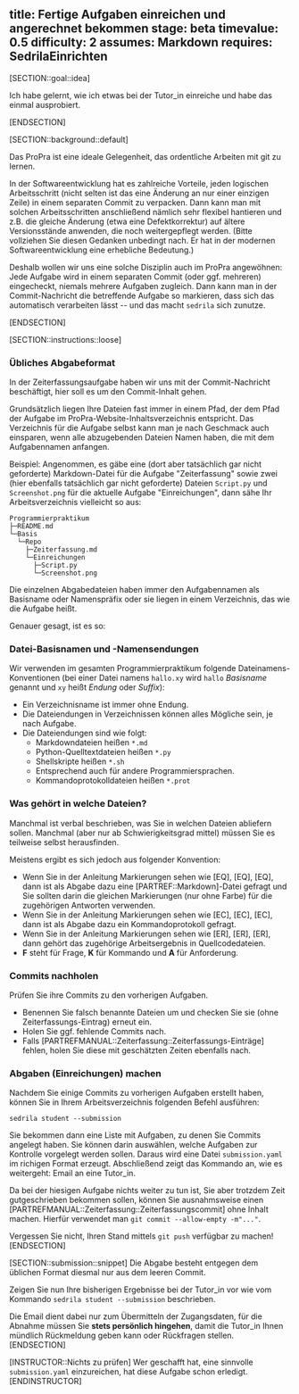title: Fertige Aufgaben einreichen und angerechnet bekommen
stage: beta
timevalue: 0.5
difficulty: 2
assumes: Markdown
requires: SedrilaEinrichten
---
[SECTION::goal::idea]

Ich habe gelernt, wie ich etwas bei der Tutor_in einreiche und habe das einmal ausprobiert.

[ENDSECTION]

[SECTION::background::default]

Das ProPra ist eine ideale Gelegenheit, das ordentliche Arbeiten mit git zu lernen.

In der Softwareentwicklung hat es zahlreiche Vorteile, jeden logischen Arbeitsschritt
(nicht selten ist das eine Änderung an nur einer einzigen Zeile)
in einem separaten Commit zu verpacken.
Dann kann man mit solchen Arbeitsschritten anschließend nämlich sehr flexibel hantieren
und z.B. die gleiche Änderung (etwa eine Defektkorrektur) auf ältere Versionsstände
anwenden, die noch weitergepflegt werden. 
(Bitte vollziehen Sie diesen Gedanken unbedingt nach. 
Er hat in der modernen Softwareentwicklung eine erhebliche Bedeutung.)

Deshalb wollen wir uns eine solche Disziplin auch im ProPra angewöhnen:
Jede Aufgabe wird in einem separaten Commit (oder ggf. mehreren) eingecheckt,
niemals mehrere Aufgaben zugleich.
Dann kann man in der Commit-Nachricht die betreffende Aufgabe so markieren,
dass sich das automatisch verarbeiten lässt -- und das macht `sedrila` sich zunutze.

[ENDSECTION]

[SECTION::instructions::loose]

### Übliches Abgabeformat

In der Zeiterfassungsaufgabe haben wir uns mit der Commit-Nachricht beschäftigt,
hier soll es um den Commit-Inhalt gehen.

Grundsätzlich liegen Ihre Dateien fast immer in einem Pfad,
der dem Pfad der Aufgabe im ProPra-Website-Inhaltsverzeichnis entspricht.
Das Verzeichnis für die Aufgabe selbst kann man je nach Geschmack auch einsparen, 
wenn alle abzugebenden Dateien Namen haben, die mit dem Aufgabennamen anfangen.

Beispiel:
Angenommen, es gäbe eine (dort aber tatsächlich gar nicht geforderte) 
Markdown-Datei für die Aufgabe "Zeiterfassung"
sowie zwei (hier ebenfalls tatsächlich gar nicht geforderte)
Dateien `Script.py` und `Screenshot.png` für die aktuelle Aufgabe "Einreichungen", 
dann sähe Ihr Arbeitsverzeichnis vielleicht so aus:

```
Programmierpraktikum
├─README.md
└─Basis
  └─Repo
    ├─Zeiterfassung.md
    └─Einreichungen
      ├─Script.py
      └─Screenshot.png
```

Die einzelnen Abgabedateien haben immer den Aufgabennamen als Basisname oder Namenspräfix
oder sie liegen in einem Verzeichnis, das wie die Aufgabe heißt.

Genauer gesagt, ist es so:


### Datei-Basisnamen und -Namensendungen

Wir verwenden im gesamten Programmierpraktikum folgende Dateinamens-Konventionen
(bei einer Datei namens `hallo.xy` wird `hallo` _Basisname_ genannt und 
`xy` heißt _Endung_ oder _Suffix_):

- Ein Verzeichnisname ist immer ohne Endung.
- Die Dateiendungen in Verzeichnissen können alles Mögliche sein, je nach Aufgabe.
- Die Dateiendungen sind wie folgt:
    - Markdowndateien heißen `*.md`
    - Python-Quelltextdateien heißen `*.py`
    - Shellskripte heißen `*.sh`
    - Entsprechend auch für andere Programmiersprachen.
    - Kommandoprotokolldateien heißen `*.prot`


### Was gehört in welche Dateien?

Manchmal ist verbal beschrieben, was Sie in welchen Dateien abliefern sollen.
Manchmal (aber nur ab Schwierigkeitsgrad mittel) müssen Sie es teilweise selbst herausfinden.

Meistens ergibt es sich jedoch aus folgender Konvention: 

- Wenn Sie in der Anleitung Markierungen sehen wie [EQ], [EQ], [EQ],
  dann ist als Abgabe dazu eine [PARTREF::Markdown]-Datei gefragt und 
  Sie sollten darin die gleichen Markierungen (nur ohne Farbe) für die zugehörigen Antworten verwenden.
- Wenn Sie in der Anleitung Markierungen sehen wie [EC], [EC], [EC],
  dann ist als Abgabe dazu ein Kommandoprotokoll gefragt.
- Wenn Sie in der Anleitung Markierungen sehen wie [ER], [ER], [ER],
  dann gehört das zugehörige Arbeitsergebnis in Quellcodedateien.
- **F** steht für Frage, **K** für Kommando und **A** für Anforderung.


### Commits nachholen

Prüfen Sie ihre Commits zu den vorherigen Aufgaben.

- Benennen Sie falsch benannte Dateien um 
  und checken Sie sie (ohne Zeiterfassungs-Eintrag) erneut ein.
- Holen Sie ggf. fehlende Commits nach.
- Falls [PARTREFMANUAL::Zeiterfassung::Zeiterfassungs-Einträge] fehlen, holen Sie diese 
  mit geschätzten Zeiten ebenfalls nach.


### Abgaben (Einreichungen) machen

Nachdem Sie einige Commits zu vorherigen Aufgaben erstellt haben, können Sie
in Ihrem Arbeitsverzeichnis folgenden Befehl ausführen:

```
sedrila student --submission
```

Sie bekommen dann eine Liste mit Aufgaben, zu denen Sie Commits angelegt
haben.
Sie können darin auswählen, welche Aufgaben zur Kontrolle vorgelegt werden
sollen. 
Daraus wird eine Datei `submission.yaml` im richigen Format erzeugt.
Abschließend zeigt das Kommando an, wie es weitergeht: Email an eine Tutor_in.

Da bei der hiesigen Aufgabe nichts weiter zu tun ist, 
Sie aber trotzdem Zeit gutgeschrieben bekommen sollen, 
können Sie ausnahmsweise einen [PARTREFMANUAL::Zeiterfassung::Zeiterfassungscommit] ohne Inhalt machen.
Hierfür verwendet man `git commit --allow-empty -m"..."`.

Vergessen Sie nicht, Ihren Stand mittels `git push` verfügbar zu machen!
[ENDSECTION]

[SECTION::submission::snippet]
Die Abgabe besteht entgegen dem üblichen Format diesmal nur aus dem leeren Commit.

Zeigen Sie nun Ihre bisherigen Ergebnisse bei der Tutor_in vor wie vom Kommando
`sedrila student --submission` beschrieben.

Die Email dient dabei nur zum Übermitteln der Zugangsdaten,
für die Abnahme müssen Sie **stets persönlich hingehen**, 
damit die Tutor_in Ihnen mündlich Rückmeldung geben kann oder Rückfragen stellen.
[ENDSECTION]

[INSTRUCTOR::Nichts zu prüfen]
Wer geschafft hat, eine sinnvolle `submission.yaml` einzureichen, 
hat diese Aufgabe schon erledigt.
[ENDINSTRUCTOR]